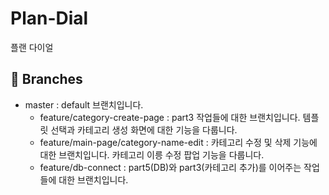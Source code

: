 # Plan-Dial
플랜 다이얼

## 🌿 Branches
+ master : default 브랜치입니다.    
  + feature/category-create-page : part3 작업들에 대한 브랜치입니다. 템플릿 선택과 카테고리 생성 화면에 대한 기능을 다룹니다.
  + feature/main-page/category-name-edit : 카테고리 수정 및 삭제 기능에 대한 브랜치입니다. 카테고리 이릉 수정 팝업 기능을 다룹니다.
  + feature/db-connect : part5(DB)와 part3(카테고리 추가)를 이어주는 작업들에 대한 브랜치입니다.
